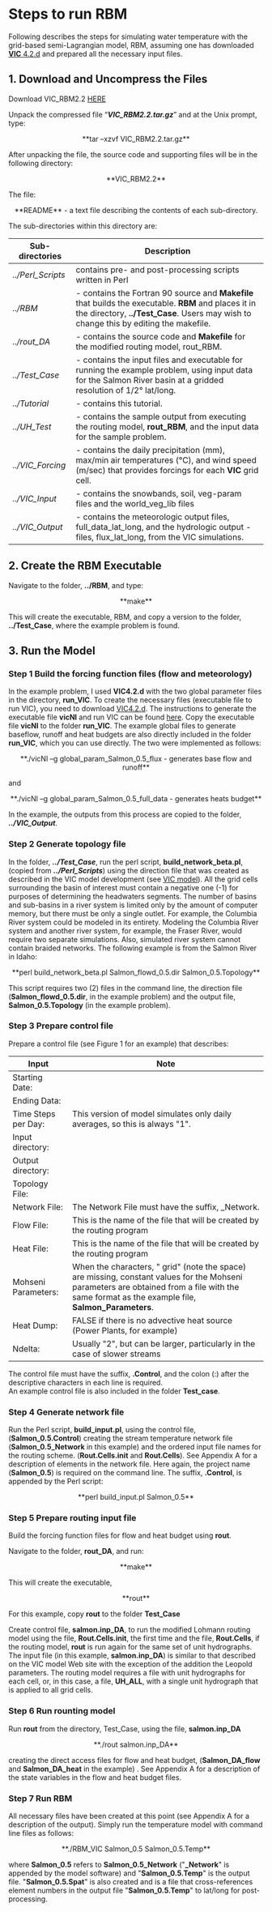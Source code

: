 # Steps to run RBM
Following describes the steps for simulating water temperature with the grid-based semi-Lagrangian model, RBM, assuming one has downloaded [**VIC** 4.2.d](https://github.com/UW-Hydro/VIC/releases/tag/VIC.4.2.d) and prepared all the necessary input files. <br />

## 1. Download and Uncompress the Files

Download VIC_RBM2.2 [HERE](http://www.hydro.washington.edu/Lettenmaier/Models/RBM/download.shtml) <br />

Unpack the compressed file “***VIC_RBM2.2.tar.gz***” and at the Unix prompt, type:
<center>**tar –xzvf VIC_RBM2.2.tar.gz**</center>

After unpacking the file, the source code and supporting files will be in the following directory:

<center>**VIC_RBM2.2**</center>

The file:
<center>**README** - a text file describing the contents of each sub-directory.</center>

The sub-directories within this directory are:

Sub-directories | Description
--- | ---
*../Perl_Scripts*  | contains pre- and post-processing scripts written in Perl
*../RBM* | - contains the Fortran 90 source and **Makefile** that builds the executable. **RBM** and places it in the directory, **../Test_Case**. Users may wish to change this by editing the makefile.
*../rout_DA*  | - contains the source code and **Makefile** for the modified routing model, rout_RBM.
*../Test_Case* | - contains the input files and executable for running the example problem, using input data for the Salmon River basin at a gridded resolution of 1/2° lat/long.
*../Tutorial* | - contains this tutorial.
*../UH_Test* | - contains the sample output from executing the routing model, **rout_RBM**, and the input data for the sample problem.
*../VIC_Forcing* | - contains the daily precipitation (mm), max/min air temperatures (°C), and wind speed (m/sec) that provides forcings for each **VIC** grid cell.
*../VIC_Input* | - contains the snowbands, soil, veg-param files and the world_veg_lib files
*../VIC_Output* | - contains the meteorologic output files, full_data_lat_long, and the hydrologic output - files, flux_lat_long, from the VIC simulations.

## 2. Create the RBM Executable
Navigate to the folder, **../RBM**, and type:
<center>**make**</center>

This will create the executable, RBM, and copy a version to the folder, **../Test_Case**, where the example problem is found.


## 3. Run the Model
### Step 1 Build the forcing function files (flow and meteorology)
In the example problem, I used **VIC4.2.d** with the two global parameter files in the directory, **run_VIC**. To create the necessary files (executable file to run VIC), you need to download [VIC4.2.d](https://github.com/UW-Hydro/VIC/releases/tag/VIC.4.2.d). The instructions to generate the executable file **vicNl** and run VIC can be found [here](http://vic.readthedocs.io/en/vic.4.2.d/). Copy the executable file **vicNl** to the folder **run_VIC**. The example global files to generate baseflow, runoff and heat budgets are also directly included in the folder **run_VIC**, which you can use directly. The two were implemented as follows:
<center>**./vicNl –g global_param_Salmon_0.5_flux - generates base flow and runoff**</center>

and
<center>**./vicNl –g global_param_Salmon_0.5_full_data - generates heats budget** </center>

In the example, the outputs from this process are copied to the folder, ***../VIC_Output***.
### Step 2 Generate topology file
In the folder, ***../Test_Case***, run the perl script, **build_network_beta.pl**, (copied from ***../Perl_Scripts***) using the direction file that was created as described in the VIC model development (see [VIC model](https://uw-hydro.github.io/code/)). All the grid cells surrounding the basin of interest must contain a negative one (-1) for purposes of determining the headwaters segments. The number of basins and sub-basins in a river system is limited only by the amount of computer memory, but there must be only a single outlet. For example, the Columbia River system could be modeled in its entirety. Modeling the Columbia River system and another river system, for example, the Fraser River, would require two separate simulations. Also, simulated river system cannot contain braided networks. The following example is from the Salmon River in Idaho:
<center>**perl build_network_beta.pl Salmon_flowd_0.5.dir Salmon_0.5.Topology**</center>

This script requires two (2) files in the command line, the direction file (**Salmon_flowd_0.5.dir**, in the example problem) and the output file, **Salmon_0.5.Topology** (in the example problem).
### Step 3 Prepare control file

Prepare a control file (see Figure 1 for an example) that describes:

Input | Note
--- | ---
Starting Date: |
Ending Data: |
Time Steps per Day:  |  This version of model simulates only daily averages, so this is always "1".
Input directory: |
Output directory: |
Topology File: |
Network File:   |       The Network File must have the suffix, \_Network.
Flow File:      |       This is the name of the file that will be created by the routing program
Heat File:      |       This is the name of the file that will be created by the routing program
Mohseni Parameters:  |  When the characters, " grid" (note the space) are missing, constant values for the Mohseni parameters are obtained from a file with the same format as the example file, **Salmon_Parameters**.
Heat Dump:      |       FALSE if there is no advective heat source (Power Plants, for example)
Ndelta:         |       Usually "2", but can be larger, particularly in the case of slower streams

The control file must have the suffix, **.Control**, and the colon (:) after the descriptive characters in each line is required. <br />
An example control file is also included in the folder **Test_case**.
### Step 4 Generate network file
Run the Perl script, **build_input.pl**, using the control file,(**Salmon_0.5.Control**) creating the stream temperature network file (**Salmon_0.5_Network** in this example) and the ordered input file names for the routing scheme. (**Rout.Cells.init** and **Rout.Cells**). See Appendix A for a description of elements in the network file. Here again, the project name (**Salmon_0.5**) is required on the command line. The suffix, **.Control**, is appended by the Perl script:

<center>**perl build_input.pl Salmon_0.5**</center>

### Step 5 Prepare routing input file
Build the forcing function files for flow and heat budget using **rout**.

Navigate to the folder, **rout_DA**, and run:
<center>**make**</center>

This will create the executable,
<center>**rout**</center>

For this example, copy **rout** to the folder **Test_Case**

Create control file, **salmon.inp_DA**, to run the modified Lohmann routing model using the file, **Rout.Cells.init**, the first time and the file, **Rout.Cells**, if the routing model, **rout** is run again for the same set of unit hydrographs. The input file (in this example, **salmon.inp_DA**) is similar to that described on the VIC model Web site with the exception of the addition the Leopold parameters. The routing model requires a file with unit hydrographs for each cell, or, in this case, a file, **UH_ALL**, with a single unit hydrograph that is applied to all grid cells.

### Step 6 Run rounting model
Run **rout** from the directory, Test_Case, using the file, **salmon.inp_DA**
<center>**./rout salmon.inp_DA**</center>

creating the direct access files for flow and heat budget,
(**Salmon_DA_flow** and **Salmon_DA_heat** in the example) . See Appendix A for a description of the state variables in the flow and heat budget files.

### Step 7 Run RBM
All necessary files have been created at this point (see Appendix A for a description of the output). Simply run the temperature model with command line files as follows:
<center>**./RBM_VIC Salmon_0.5 Salmon_0.5.Temp**</center>

where **Salmon_0.5** refers to **Salmon_0.5_Network** ("**\_Network**" is appended by the model software) and "**Salmon_0.5.Temp**" is the output file. "**Salmon_0.5.Spat**" is also created and is a file that cross-references element numbers in the output file "**Salmon_0.5.Temp**" to lat/long for
post-processing.
